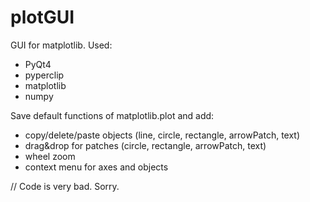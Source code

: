 # plotGUI
GUI for matplotlib.
Used:
+ PyQt4
+ pyperclip
+ matplotlib
+ numpy

Save default functions of matplotlib.plot and add:
+ copy/delete/paste objects (line, circle, rectangle, arrowPatch, text)
+ drag&drop for patches (circle, rectangle, arrowPatch, text)
+ wheel zoom
+ context menu for axes and objects

// Code is very bad. Sorry.
